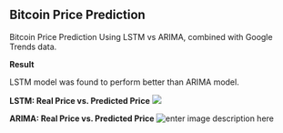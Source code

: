 

## Bitcoin Price Prediction

Bitcoin Price Prediction Using LSTM vs ARIMA, combined with Google Trends data.


**Result**

LSTM model was found to perform better than ARIMA model. 


**LSTM: Real Price vs. Predicted Price**
![](https://i.imgur.com/DYco1Tl.png)

**ARIMA: Real Price vs. Predicted Price**
![enter image description here](https://i.imgur.com/589x8QB.png)
